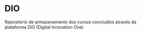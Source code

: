 # DIO
Repositório de armazenamento dos cursos concluídos através da plataforma DIO (Digital Innovation One)
